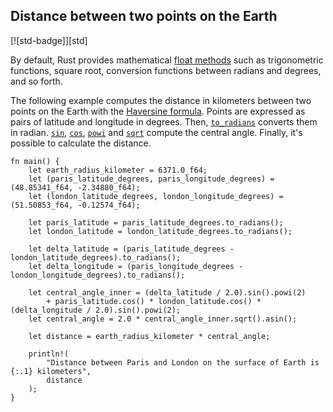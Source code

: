 ## Distance between two points on the Earth

[![std-badge]][std]

By default, Rust provides mathematical [float methods] such as
trigonometric functions, square root, conversion functions between
radians and degrees, and so forth.

The following example computes the distance in kilometers between two
points on the Earth with the [Haversine formula]. Points are expressed
as pairs of latitude and longitude in degrees. Then, [`to_radians`]
converts them in radian. [`sin`], [`cos`], [`powi`] and [`sqrt`]
compute the central angle. Finally, it's possible to calculate the
distance.

```rust,editable
fn main() {
    let earth_radius_kilometer = 6371.0_f64;
    let (paris_latitude_degrees, paris_longitude_degrees) = (48.85341_f64, -2.34880_f64);
    let (london_latitude_degrees, london_longitude_degrees) = (51.50853_f64, -0.12574_f64);

    let paris_latitude = paris_latitude_degrees.to_radians();
    let london_latitude = london_latitude_degrees.to_radians();

    let delta_latitude = (paris_latitude_degrees - london_latitude_degrees).to_radians();
    let delta_longitude = (paris_longitude_degrees - london_longitude_degrees).to_radians();

    let central_angle_inner = (delta_latitude / 2.0).sin().powi(2)
        + paris_latitude.cos() * london_latitude.cos() * (delta_longitude / 2.0).sin().powi(2);
    let central_angle = 2.0 * central_angle_inner.sqrt().asin();

    let distance = earth_radius_kilometer * central_angle;

    println!(
        "Distance between Paris and London on the surface of Earth is {:.1} kilometers",
        distance
    );
}
```

[float methods]: https://doc.rust-lang.org/std/primitive.f64.html#methods
[`to_radians`]: https://doc.rust-lang.org/std/primitive.f64.html#method.to_radians
[`sin`]: https://doc.rust-lang.org/std/primitive.f64.html#method.sin
[`cos`]: https://doc.rust-lang.org/std/primitive.f64.html#method.cos
[`powi`]: https://doc.rust-lang.org/std/primitive.f64.html#method.powi
[`sqrt`]: https://doc.rust-lang.org/std/primitive.f64.html#method.sqrt
[Haversine formula]: https://en.wikipedia.org/wiki/Haversine_formula
